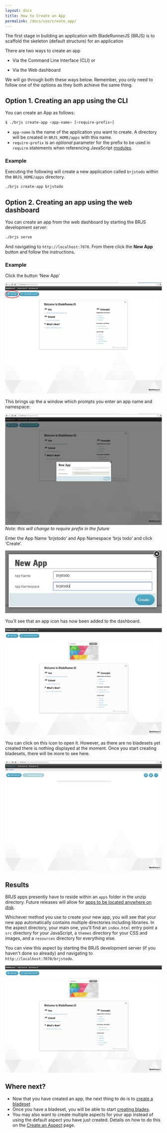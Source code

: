 ```yaml
---
layout: docs
title: How to Create an App
permalink: /docs/use/create_app/
---
```


The first stage in building an application with BladeRunnerJS (BRJS) is to scaffold
the skeleton (default structure) for an application

There are two ways to create an app

- Via the Command Line Interface (CLI) or

- Via the Web dashboard

We will go through both these ways below. Remember, you only need to follow one of the options as they both achieve the same thing.

## Option 1. Creating an app using the CLI

You can create an App as follows:

```bash
$ ./brjs create-app <app-name> [<require-prefix>]
```

* `app-name` is the name of the application you want to create. A directory will
be created in `BRJS_HOME/apps` with this name.
* `require-prefix` is an *optional* parameter for the prefix to be used in `require`
statements when referencing JavaScript [modules](/docs/concepts/modules/).

### Example

Executing the following will create a new application called `brjstodo` within the `BRJS_HOME/apps` directory.

```bash
./brjs create-app brjstodo
```
## Option 2. Creating an app using the web dashboard

You can create an app from the web dashboard by starting the BRJS development
server:

```bash
./brjs serve
```

And navigating to `http://localhost:7070`. From there click the **New App** button
and follow the instructions.

### Example

Click the button ‘New App’

![](/docs/use/img/create-app-newapp.png)

This brings up the a window which prompts you enter an app name and namespace:

![](/docs/use/img/create-app-newapp-name.png)
*Note: this will change to require prefix in the future*

Enter the App Name ‘brjstodo’ and App Namespace ‘brjs todo’ and click ‘Create’.

![](/docs/use/img/create-app-newapp-name-brjstodo.png)

You’ll see that an app icon has now been added to the dashboard.

![](/docs/use/img/create-app-icon-brjstodo.png)

You can click on this icon to open it. However, as there are no bladesets yet created there is nothing displayed at the moment. Once you start creating bladesets, there will be more to see here.

![](/docs/use/img/create-app-empty-bladeset.png)

## Results

<div class="alert alert-info">
  <p>
    BRJS apps presently have to reside within an <code>apps</code> folder in the unzip directory. Future releases will allow for <a href="https://github.com/BladeRunnerJS/brjs/issues/1">apps to be located anywhere on disk</a>.
  </p>
</div>

Whichever method you use to create your new app, you will see that your new app automatically contains multiple directories including libraries. In the aspect directory, your main one, you'll find an `index.html` entry point a `src` directory for your JavaScript, a `themes` directory for your CSS and images, and a `resources` directory for everything else.

You can view this aspect by starting the BRJS development server (if you haven't done so already) and navigating to `http://localhost:7070/brjstodo`.

![](/docs/use/img/create-app-icon-brjstodo.png)

## Where next?

- Now that you have created an app, the next thing to do is to [create a bladeset](/docs/use/create_bladeset/)
- Once you have a bladeset, you will be able to start [creating blades](/docs/use/create_blade/).
- You may also want to create multiple aspects for your app instead of using the default aspect you have just created. Details on how to do this on the [Create an Aspect](/docs/use/create_aspect/) page.

